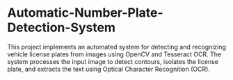 # Automatic-Number-Plate-Detection-System
This project implements an automated system for detecting and recognizing vehicle license plates from images using OpenCV and Tesseract OCR. The system processes the input image to detect contours, isolates the license plate, and extracts the text using Optical Character Recognition (OCR).
